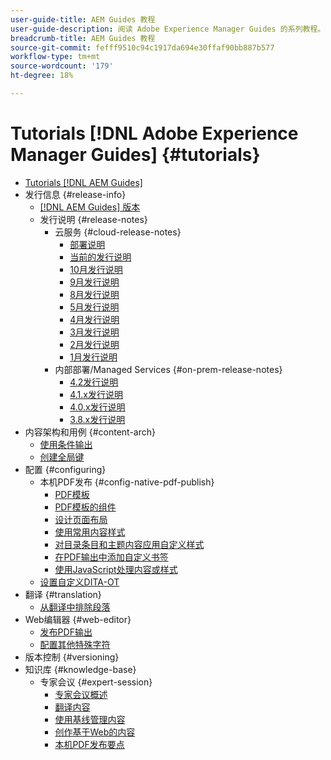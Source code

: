 ```yaml
---
user-guide-title: AEM Guides 教程
user-guide-description: 阅读 Adobe Experience Manager Guides 的系列教程。
breadcrumb-title: AEM Guides 教程
source-git-commit: fefff9510c94c1917da694e30ffaf90bb887b577
workflow-type: tm+mt
source-wordcount: '179'
ht-degree: 18%

---
```



# Tutorials [!DNL Adobe Experience Manager Guides] {#tutorials}

+ [Tutorials [!DNL AEM Guides]](overview.md)
+ 发行信息 {#release-info}
   + [[!DNL AEM Guides] 版本](./release-info/latest-release-info.md)
   + 发行说明 {#release-notes}
      + 云服务 {#cloud-release-notes}
         + [部署说明](./release-info/deploy-xml-on-aemaacs.md)
         + [当前的发行说明](./release-info/release-notes-2022.11.0.md)
         + [10月发行说明](./release-info/release-notes-2022.10.0.md)
         + [9月发行说明](./release-info/release-notes-2022.9.0.md)
         + [8月发行说明](./release-info/release-notes-2022.8.0.md)
         + [5月发行说明](./release-info/release-notes-2022.5.0.md)
         + [4月发行说明](./release-info/release-notes-2022.4.0.md)
         + [3月发行说明](./release-info/release-notes-2022.3.0.md)
         + [2月发行说明](./release-info/release-notes-2022.2.0.md)
         + [1月发行说明](./release-info/release-notes-2022.1.0.md)
      + 内部部署/Managed Services {#on-prem-release-notes}
         + [4.2发行说明](./release-info/release-notes-4.2.md)
         + [4.1.x发行说明](./release-info/release-notes-4.1.md)
         + [4.0.x发行说明](https://helpx.adobe.com/xml-documentation-for-experience-manager/release-note/release-notes-xml-documentation-solution-4-0.html)
         + [3.8.x发行说明](https://helpx.adobe.com/xml-documentation-for-experience-manager/release-note/release-notes-xml-documentation-solution-3-8.html)
+ 内容架构和用例 {#content-arch}
   + [使用条件输出](./content-architecture/create-and-use-conditions.md)
   + [创建全局键](./content-architecture/create-global-keys.md)
+ 配置 {#configuring}
   + 本机PDF发布 {#config-native-pdf-publish}
      + [PDF模板](./native-pdf/pdf-template.md)
      + [PDF模板的组件](./native-pdf/components-pdf-template.md)
      + [设计页面布局](./native-pdf/design-page-layout.md)
      + [使用常用内容样式](./native-pdf/stylesheet.md)
      + [对目录条目和主题内容应用自定义样式](./native-pdf/custom-style-toc.md)
      + [在PDF输出中添加自定义书签](./native-pdf/add-custom-bookmark.md)
      + [使用JavaScript处理内容或样式](./native-pdf/use-javascript-content-style.md)
   + [设置自定义DITA-OT](./configuring/setup-a-custom-dita-ot.md)
+ 翻译 {#translation}
   + [从翻译中排除段落](./translation/exclude-paragraphs-from-translation.md)
+ Web编辑器 {#web-editor}
   + [发布PDF输出](./web-editor/native-pdf-web-editor.md)
   + [配置其他特殊字符](./web-editor/configure-additional-special-characters.md)
+ 版本控制 {#versioning}
+ 知识库 {#knowledge-base}
   + 专家会议 {#expert-session}
      + [专家会议概述](./knowledge-base/expert-sessions/expert-session.md)
      + [翻译内容](./knowledge-base/expert-sessions/translating-content-using-aem-guides-oct22.md)
      + [使用基线管理内容](./knowledge-base/expert-sessions/baselines-dec22.md)
      + [创作基于Web的内容](./knowledge-base/expert-sessions/webbased-authoring-jan2023.md)
      + [本机PDF发布要点](./knowledge-base/expert-sessions/native-pdf-publishing-essentials-feb23.md)